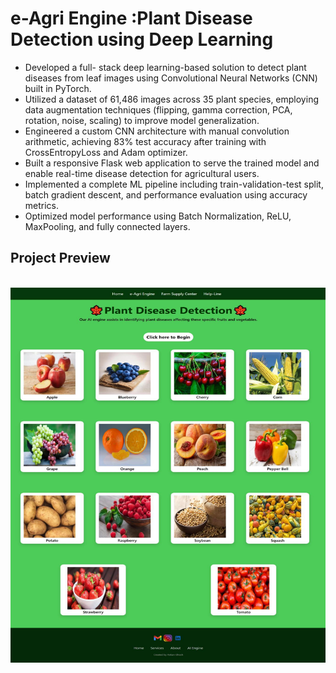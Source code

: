 # e-Agri Engine :Plant Disease Detection using Deep Learning


* Developed a full- stack deep learning-based solution to detect plant diseases from leaf images using Convolutional Neural Networks (CNN) built in PyTorch.
* Utilized a dataset of 61,486 images across 35 plant species, employing data augmentation techniques (flipping, gamma correction, PCA, rotation, noise, scaling) to improve model generalization.
* Engineered a custom CNN architecture with manual convolution arithmetic, achieving 83% test accuracy after training with CrossEntropyLoss and Adam optimizer.
* Built a responsive Flask web application to serve the trained model and enable real-time disease detection for agricultural users.
* Implemented a complete ML pipeline including train-validation-test split, batch gradient descent, and performance evaluation using accuracy metrics.
* Optimized model performance using Batch Normalization, ReLU, MaxPooling, and fully connected layers.


## Project Preview
&nbsp;
<a><img src=documentation/images/img55.jpg height="600" width="600" /></a>
